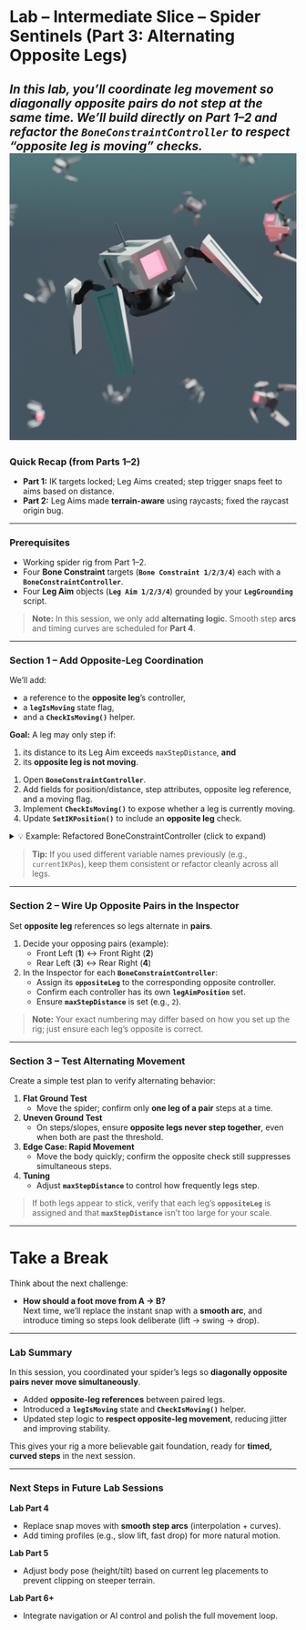# Lab – Intermediate Slice – Spider Sentinels (Part 3: Alternating Opposite Legs)

*In this lab, you’ll coordinate leg movement so diagonally opposite pairs do not step at the same time. We’ll build directly on Part 1–2 and refactor the `BoneConstraintController` to respect “opposite leg is moving” checks.*
![Spider Sentinels Render](<Images/spider sentinels render.png>)
---

### Quick Recap (from Parts 1–2)
- **Part 1:** IK targets locked; Leg Aims created; step trigger snaps feet to aims based on distance.  
- **Part 2:** Leg Aims made **terrain-aware** using raycasts; fixed the raycast origin bug.

---

### Prerequisites
- Working spider rig from Part 1–2.  
- Four **Bone Constraint** targets (**`Bone Constraint 1/2/3/4`**) each with a **`BoneConstraintController`**.  
- Four **Leg Aim** objects (**`Leg Aim 1/2/3/4`**) grounded by your **`LegGrounding`** script.  

> **Note:** In this session, we only add **alternating logic**. Smooth step **arcs** and timing curves are scheduled for **Part 4**.

---

### Section 1 – Add Opposite-Leg Coordination

We’ll add:
- a reference to the **opposite leg**’s controller,
- a **`legIsMoving`** state flag,
- and a **`CheckIsMoving()`** helper.

**Goal:** A leg may only step if:
1) its distance to its Leg Aim exceeds `maxStepDistance`, **and**  
2) its **opposite leg is not moving**.

1. Open **`BoneConstraintController`**.  
2. Add fields for position/distance, step attributes, opposite leg reference, and a moving flag.  
3. Implement **`CheckIsMoving()`** to expose whether a leg is currently moving.  
4. Update **`SetIKPosition()`** to include an **opposite leg** check.

<details>
<summary>💡 Example: Refactored BoneConstraintController (click to expand)</summary>

```csharp
using UnityEngine;

public class BoneConstraintController : MonoBehaviour
{
    // Position/Distance variables
    public GameObject legAimPosition;
    private float currentStepDistance;
    private Vector3 currentIKPosition;

    // Step Attributes
    public float maxStepDistance = 2f;

    // Step sequencing variables
    public BoneConstraintController oppositeLeg;
    private bool legIsMoving;

    void Start()
    {
        currentIKPosition = transform.position;
    }

    void Update()
    {
        SetIKPosition();
    }

    public bool CheckIsMoving()
    {
        return legIsMoving;
    }

    private void SetIKPosition()
    {
        // Measure distance to the aim
        currentStepDistance = Vector3.Distance(currentIKPosition, legAimPosition.transform.position);

        // Can we move? Only if we're beyond the step threshold AND the opposite leg is not moving
        bool canStep = currentStepDistance > maxStepDistance && (oppositeLeg == null || !oppositeLeg.CheckIsMoving());

        if (canStep)
        {
            // Start step (instant snap for now; smooth arcs come in Part 4)
            legIsMoving = true;

            transform.position = legAimPosition.transform.position;
            currentIKPosition = transform.position;

            // End step (since we're snapping this frame)
            legIsMoving = false;
        }
        else
        {
            // Hold position
            legIsMoving = false;
            transform.position = currentIKPosition;
        }
    }
}
```
</details>

> **Tip:** If you used different variable names previously (e.g., `currentIKPos`), keep them consistent or refactor cleanly across all legs.

---

### Section 2 – Wire Up Opposite Pairs in the Inspector

Set **opposite leg** references so legs alternate in **pairs**.

1. Decide your opposing pairs (example):  
   - Front Left (**1**) ↔ Front Right (**2**)  
   - Rear Left (**3**) ↔ Rear Right (**4**)  
2. In the Inspector for each **`BoneConstraintController`**:  
   - Assign its **`oppositeLeg`** to the corresponding opposite controller.  
   - Confirm each controller has its own **`legAimPosition`** set.  
   - Ensure **`maxStepDistance`** is set (e.g., `2`).

> **Note:** Your exact numbering may differ based on how you set up the rig; just ensure each leg’s opposite is correct.

---

### Section 3 – Test Alternating Movement

Create a simple test plan to verify alternating behavior:

1. **Flat Ground Test**  
   - Move the spider; confirm only **one leg of a pair** steps at a time.  
2. **Uneven Ground Test**  
   - On steps/slopes, ensure **opposite legs never step together**, even when both are past the threshold.  
3. **Edge Case: Rapid Movement**  
   - Move the body quickly; confirm the opposite check still suppresses simultaneous steps.  
4. **Tuning**  
   - Adjust **`maxStepDistance`** to control how frequently legs step.

> If both legs appear to stick, verify that each leg’s **`oppositeLeg`** is assigned and that **`maxStepDistance`** isn’t too large for your scale.

---

# Take a Break

Think about the next challenge:  
- **How should a foot move from A → B?**  
  Next time, we’ll replace the instant snap with a **smooth arc**, and introduce timing so steps look deliberate (lift → swing → drop).

---

### Lab Summary

In this session, you coordinated your spider’s legs so **diagonally opposite pairs never move simultaneously**.

- Added **opposite-leg references** between paired legs.  
- Introduced a **`legIsMoving`** state and **`CheckIsMoving()`** helper.  
- Updated step logic to **respect opposite-leg movement**, reducing jitter and improving stability.

This gives your rig a more believable gait foundation, ready for **timed, curved steps** in the next session.

---

### Next Steps in Future Lab Sessions

**Lab Part 4**  
- Replace snap moves with **smooth step arcs** (interpolation + curves).  
- Add timing profiles (e.g., slow lift, fast drop) for more natural motion.

**Lab Part 5**  
- Adjust body pose (height/tilt) based on current leg placements to prevent clipping on steeper terrain.

**Lab Part 6+**  
- Integrate navigation or AI control and polish the full movement loop.
